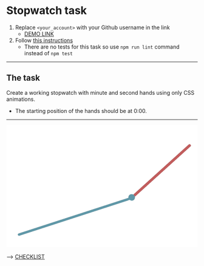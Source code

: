 # Stopwatch task
1. Replace `<your_account>` with your Github username in the link
    - [DEMO LINK](https://nub1a.github.io/layout_stop-watch/)
2. Follow [this instructions](https://nub1a.github.io/layout_task-guideline/)
    - There are no tests for this task so use `npm run lint` command instead of `npm test`
___

## The task
Create a working stopwatch with minute and second hands using only CSS animations.
- The starting position of the hands should be at 0:00.
---
![demo](stopwatch.png)

--> [CHECKLIST](https://github.com/mate-academy/layout_stop-watch/blob/master/checklist.md)
